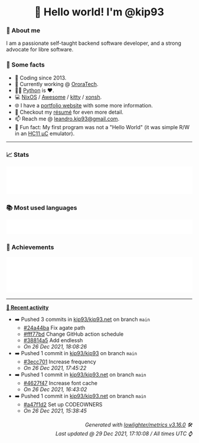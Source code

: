 <!-- README template, populated using this action:
     https://github.com/kip93/kip93/blob/main/.github/workflows/readme.yml. -->

<h1 align="center">👋 Hello world! I'm @kip93</h1> <!-- LOGIN => username -->

### 👤 About me

I am a passionate self-taught backend software developer, and a strong advocate for libre software.


### 💬 Some facts

* 📅 Coding since 2013.
* 💼 Currently working @ [OroraTech](https://ororatech.com/).
* 👨‍💻 [Python](https://github.com/search?q=user%3Akip93&l=python) is ❤️. <!-- LOGIN => username -->
* 💻 [NixOS](https://github.com/NixOS/) /
     [Awesome](https://github.com/awesomeWM/) /
     [kitty](https://github.com/kovidgoyal/kitty/) /
     [xonsh](https://github.com/xonsh/).
* 🌐 I have a [portfolio website](https://kip93.net/) with some more information.
* 📝 Checkout my [résumé](https://kip93.net/resume/) for even more detail.
* 📫 Reach me @ [leandro.kip93@gmail.com](mailto:leandro.kip93@gmail.com).
* 🎲 Fun fact: My first program was not a "Hello World" (it was simple R/W in an [HC11 µC](https://en.wikipedia.org/wiki/68HC11) emulator).


-----------------------------------------------------------------------------------------------------------------------


### 📈 Stats

![](./stats.svg)


### 📚 Most used languages <!-- by percentage, in decreasing order -->

![](./languages.svg)


### 🏅 Achievements

![](./achievements.svg)


-----------------------------------------------------------------------------------------------------------------------


**[📰 Recent activity](https://github.com/kip93)**
* ➡️ Pushed 3 commits in [kip93/kip93.net](https://github.com/kip93/kip93.net) on branch `main`
  * [#24a44ba](https://github.com/kip93/kip93.net/commit/24a44ba) Fix agate path
  * [#fff77bd](https://github.com/kip93/kip93.net/commit/fff77bd) Change GitHub action schedule
  * [#38814a5](https://github.com/kip93/kip93.net/commit/38814a5) Add endlessh
  * *On 26 Dec 2021, 18:08:26*
* ➡️ Pushed 1 commit in [kip93/kip93](https://github.com/kip93/kip93) on branch `main`
  * [#3ecc701](https://github.com/kip93/kip93/commit/3ecc701) Increase frequency
  * *On 26 Dec 2021, 17:45:22*
* ➡️ Pushed 1 commit in [kip93/kip93.net](https://github.com/kip93/kip93.net) on branch `main`
  * [#4627f47](https://github.com/kip93/kip93.net/commit/4627f47) Increase font cache
  * *On 26 Dec 2021, 16:43:02*
* ➡️ Pushed 1 commit in [kip93/kip93.net](https://github.com/kip93/kip93.net) on branch `main`
  * [#a47f1d2](https://github.com/kip93/kip93.net/commit/a47f1d2) Set up CODEOWNERS
  * *On 26 Dec 2021, 15:38:45*
 <!-- Last activity -->


<h6 align="right"><em>
    Generated with <a href="https://github.com/lowlighter/metrics/tree/latest/">lowlighter/metrics v3.16.0</a> 🛠️<br> <!-- VERSION => MAJOR.minor.patch -->
    Last updated @ 29 Dec 2021, 17:10:08 / All times UTC ⌚ <!-- meta.generated => DD/MM/YYYY, hh:mm -->
</em></h6>
